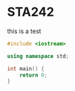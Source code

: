 # STA242
this is a test

```c++
#include <iostream>

using namespace std;

int main() {
    return 0;
}

```